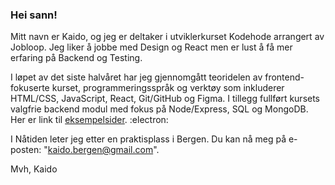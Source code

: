 ### Hei sann!

Mitt navn er Kaido, og jeg er deltaker i utviklerkurset Kodehode arrangert av Jobloop.
Jeg liker å jobbe med Design og React men er lust å få mer erfaring på Backend og Testing.

I løpet av det siste halvåret har jeg gjennomgått teoridelen av frontend-fokuserte kurset, 
programmeringsspråk og verktøy som inkluderer HTML/CSS, JavaScript, React, Git/GitHub og Figma. 
I tillegg fullført kursets valgfrie backend modul med fokus på Node/Express, SQL og MongoDB.
Her er link til [eksempelsider](https://kaidok-b04.github.io/portfolio/). :electron:


I Nåtiden leter jeg etter en praktisplass i Bergen. 
Du kan nå meg på e-posten: "kaido.bergen@gmail.com".

Mvh, Kaido
